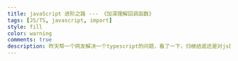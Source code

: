 ```yaml
---
title: javaScript 进阶之路 --- 《加深理解回调函数》
tags: [JS/TS, javascript, import]
style: fill
color: warning
comments: true
description: 昨天帮一个网友解决一个typescript的问题，看了一下，归根结底还是对js的import和export用法的不熟悉。让我想起来当年学这个知识点的时候，也是云里雾里跌跌撞撞『猜』了很久用法，踩过坑。当时主要看的是阮一峰的这篇文章 hptt://es6.ruanyifengcom，里面讲了很多怎么实现和许多细节性的东西，当然很全面，只是,对我们作为语言的使用者来说，有点让人抓不到重点，所以按照自己的理解整理了一下。
---
```

